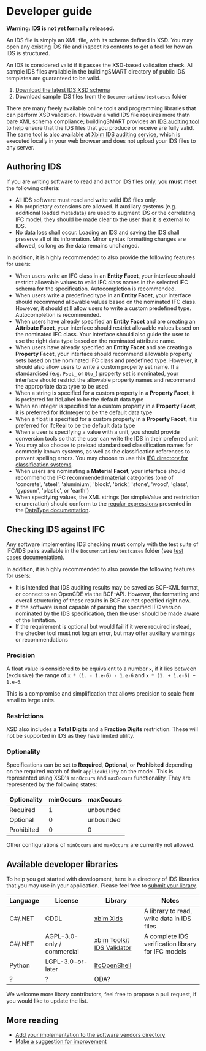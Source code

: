 # Developer guide

**Warning: IDS is not yet formally released.**

An IDS file is simply an XML file, with its schema defined in XSD. You may open any existing IDS file and inspect its contents to get a feel for how an IDS is structured.

An IDS is considered valid if it passes the XSD-based validation check. All sample IDS files available in the buildingSMART directory of public IDS templates are guaranteed to be valid.

1. [Download the latest IDS XSD schema](https://github.com/buildingSMART/IDS/blob/master/Development/ids.xsd)
2. Download sample IDS files from the `Documentation/testcases` folder

There are many freely available online tools and programming libraries that can perform XSD validation.
However a valid IDS file requires more thatn bare XML schema compliance; buildingSMART provides an [IDS auditing tool](https://github.com/buildingSMART/IDS-Audit-tool/) to help ensure that the IDS files that you produce or receive are fully valid. The same tool is also available at [Xbim IDS auditing service](https://www.xbim.it/ids), which is executed locally in your web browser and does not upload your IDS files to any server.

## Authoring IDS

If you are writing software to read and author IDS files only, you **must** meet the following criteria:

- All IDS software must read and write valid IDS files only.
- No proprietary extensions are allowed. If auxiliary systems (e.g. additional loaded metadata) are used to augment IDS or the correlating IFC model, they should be made clear to the user that it is external to IDS.
- No data loss shall occur. Loading an IDS and saving the IDS shall preserve all of its information. Minor syntax formatting changes are allowed, so long as the data remains unchanged.

In addition, it is highly recommended to also provide the following features for users:

- When users write an IFC class in an **Entity Facet**, your interface should restrict allowable values to valid IFC class names in the selected IFC schema for the specification. Autocompletion is recommended.
- When users write a predefined type in an **Entity Facet**, your interface should recommend allowable values based on the nominated IFC class. However, it should still allow users to write a custom predefined type. Autocompletion is recommended.
- When users have already specified an **Entity Facet** and are creating an **Attribute Facet**, your interface should restrict allowable values based on the nominated IFC class. Your interface should also guide the user to use the right data type based on the nominated attribute name.
- When users have already specified an **Entity Facet** and are creating a **Property Facet**, your interface should recommend allowable property sets based on the nominated IFC class and predefined type. However, it should also allow users to write a custom property set name. If a standardised (e.g. `Pset_` or `Qto_`) property set is nominated, your interface should restrict the allowable property names and recommend the appropriate data type to be used.
- When a string is specified for a custom property in a **Property Facet**, it is preferred for IfcLabel to be the default data type
- When an integer is specified for a custom property in a **Property Facet**, it is preferred for IfcInteger to be the default data type
- When a float is specified for a custom property in a **Property Facet**, it is preferred for IfcReal to be the default data type
- When a user is specifying a value with a unit, you should provide conversion tools so that the user can write the IDS in their preferred unit
- You may also choose to preload standardised classification names for commonly known systems, as well as the classification references to prevent spelling errors. You may choose to use this [IFC directory for classification systems](https://github.com/Moult/ifcclassification).
- When users are nominating a **Material Facet**, your interface should recommend the IFC recommended material categories (one of 'concrete', 'steel', 'aluminium', 'block', 'brick', 'stone', 'wood', 'glass', 'gypsum', 'plastic', or 'earth')
- When specifying values, the XML strings (for simpleValue and restriction enumeration) should conform to the [regular expressions](DataTypes.md#xml-base-types) presented in the [DataType documentation](DataTypes.md).

## Checking IDS against IFC

Any software implementing IDS checking **must** comply with the test suite of IFC/IDS pairs available in the `Documentation/testcases` folder (see [test cases documentation](testscases/scripts.md)).

In addition, it is highly recommended to also provide the following features for users:

- It is intended that IDS auditing results may be saved as BCF-XML format, or connect to an OpenCDE via the BCF-API. However, the formatting and overall structuring of these results in BCF are not specified right now.
- If the software is not capable of parsing the specified IFC version nominated by the IDS specification, then the user should be made aware of the limitation.
- If the requirement is optional but would fail if it were required instead, the checker tool must not log an error, but may offer auxiliary warnings or recommendations

### Precision

A float value is considered to be equivalent to a number `x`, if it lies between (exclusive) the range of `x * (1. - 1.e-6) - 1.e-6` and `x * (1. + 1.e-6) + 1.e-6`.

This is a compromise and simplification that allows precision to scale from small to large units.

### Restrictions

XSD also includes a **Total Digits** and a **Fraction Digits** restriction. These will not be supported in IDS as they have limited utility.

### Optionality

Specifications can be set to **Required**, **Optional**, or **Prohibited** depending on the required match of their `applicability` on the model. 
This is represented using XSD's `minOccurs` and `maxOccurs` functionality. They are represented by the following states:

| Optionality | minOccurs | maxOccurs |
| ----------- | --------- | --------- |
| Required    | 1         | unbounded |
| Optional    | 0         | unbounded |
| Prohibited  | 0         | 0         |

Other configurations of `minOccurs` and `maxOccurs` are currently not allowed.

## Available developer libraries

To help you get started with development, here is a directory of IDS libraries that you may use in your application. Please feel free to [submit your library](https://github.com/buildingSMART/IDS/pulls).

| Language | License           | Library                                      | Notes                                                               |
| -------- | ----------------- | -------------------------------------------- | ------------------------------------------------------------------- |
| C#/.NET  | CDDL              | [xbim Xids](https://github.com/CBenghi/Xbim.Xids) | A library to read, write data in IDS files                     |
| C#/.NET  | AGPL-3.0-only / commercial | [xbim Toolkit IDS Validator](https://github.com/xBimTeam/Xbim.IDS.Validator) | A complete IDS verification library for IFC models  |
| Python   | LGPL-3.0-or-later | [IfcOpenShell](https://ifcopenshell.org/)    |                                                                     |
| ?        | ?                 | ODA?                                         |                                                                     |

We welcome more libary contributors, feel free to propose a pull request, if you would like to update the list.

## More reading

- [Add your implementation to the software vendors directory](https://technical.buildingsmart.org/resources/software-implementations/)
- [Make a suggestion for improvement](https://github.com/buildingSMART/IDS/issues)
